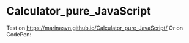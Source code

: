 # Calculator_pure_JavaScript

Test on https://marinasvn.github.io/Calculator_pure_JavaScript/
Or on CodePen: 
